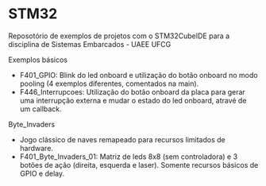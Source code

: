 # STM32
Reposotório de exemplos de projetos com o STM32CubeIDE para a disciplina de Sistemas Embarcados - UAEE UFCG

Exemplos básicos
- F401_GPIO: Blink do led onboard e utilização do botão onboard no modo pooling (4 exemplos diferentes, comentados na main).
- F446_Interrupcoes: Utilização do botão onboard da placa para gerar uma interrupção externa e mudar o estado do led onboard, atravé de um callback.

Byte_Invaders
- Jogo clássico de naves remapeado para recursos limitados de hardware.
- F401_Byte_Invaders_01: Matriz de leds 8x8 (sem controladora) e 3 botões de ação (direita, esquerda e laser). Somente recursos básicos de GPIO e delay.
